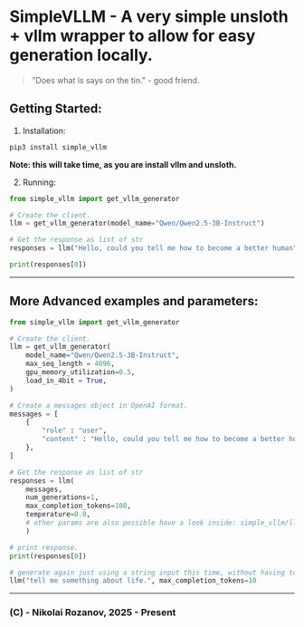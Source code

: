 # SimpleVLLM - A very simple unsloth + vllm wrapper to allow for easy generation locally.

> "Does what is says on the tin." - good friend.

## Getting Started:

1. Installation:
```bash
pip3 install simple_vllm
```
**Note: this will take time, as you are install vllm and unsloth.**

2. Running:
```python
from simple_vllm import get_vllm_generator

# Create the client.
llm = get_vllm_generator(model_name="Qwen/Qwen2.5-3B-Instruct")

# Get the response as list of str
responses = llm("Hello, could you tell me how to become a better human")

print(responses[0])
```

---
## More Advanced examples and parameters:
```python
from simple_vllm import get_vllm_generator

# Create the client.
llm = get_vllm_generator(
    model_name="Qwen/Qwen2.5-3B-Instruct",
    max_seq_length = 4096,
    gpu_memory_utilization=0.5,
    load_in_4bit = True,
)

# Create a messages object in OpenAI format.
messages = [
    {
        "role" : "user",
        "content" : "Hello, could you tell me how to become a better human?",
    },
]

# Get the response as list of str
responses = llm(
    messages, 
    num_generations=1,
    max_completion_tokens=100,
    temperature=0.0,
    # other params are also possible have a look inside: simple_vllm/llm.py
    )

# print response.
print(responses[0])

# generate again just using a string input this time, without having to reload the model.
llm("tell me something about life.", max_completion_tokens=10
```

---
### (C) - Nikolai Rozanov, 2025 - Present